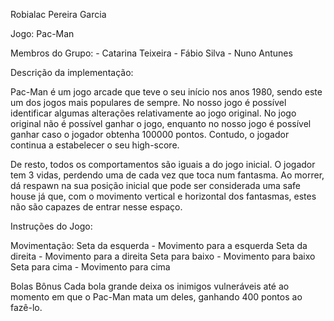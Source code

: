 Robialac Pereira Garcia

Jogo: Pac-Man

Membros do Grupo:
    - Catarina Teixeira
    - Fábio Silva
    - Nuno Antunes

Descrição da implementação:

Pac-Man é um jogo arcade que teve o seu início nos anos 1980, sendo este um dos jogos mais populares de sempre. No nosso jogo é possível identificar algumas alterações relativamente ao jogo original. No jogo original não é possível ganhar o jogo, enquanto no nosso jogo é possível ganhar caso o jogador obtenha 100000 pontos. Contudo, o jogador continua a estabelecer o seu high-score.

De resto, todos os comportamentos são iguais a do jogo inicial. O jogador tem 3 vidas, perdendo uma de cada vez que toca num fantasma. Ao morrer, dá respawn na sua posição inicial que pode ser considerada uma safe house já que, com o movimento vertical e horizontal dos fantasmas, estes não são capazes de entrar nesse espaço.

Instruções do Jogo:

Movimentação:
    Seta da esquerda - Movimento para a esquerda
    Seta da direita  - Movimento para a direita
    Seta para baixo  - Movimento para baixo
    Seta para cima   - Movimento para cima

Bolas Bônus
Cada bola grande deixa os inimigos vulneráveis até ao momento em que o Pac-Man mata um deles, ganhando 400 pontos ao fazê-lo.